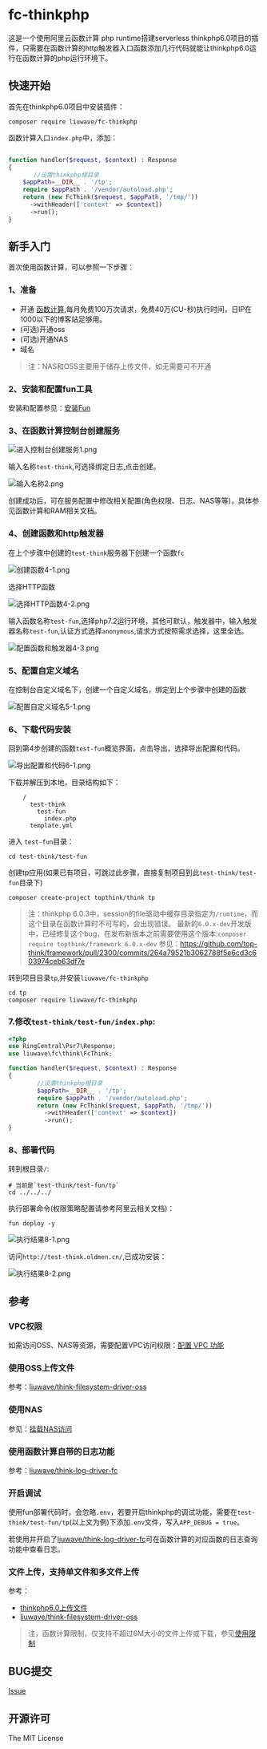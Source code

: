 # fc-thinkphp


这是一个使用阿里云函数计算 php runtime搭建serverless thinkphp6.0项目的插件，只需要在函数计算的http触发器入口函数添加几行代码就能让thinkphp6.0运行在函数计算的php运行环境下。

## 快速开始

首先在thinkphp6.0项目中安装插件：

```shell script
composer require liuwave/fc-thinkphp
```

函数计算入口`index.php`中，添加：

```php

function handler($request, $context) : Response
{   
       //设置thinkphp根目录
    $appPath=__DIR__ . '/tp';
    require $appPath . '/vendor/autoload.php';
    return (new FcThink($request, $appPath, '/tmp/'))
      ->withHeader(['context' => $context])
      ->run();
}
```


## 新手入门

首次使用函数计算，可以参照一下步骤：


### 1、准备

- 开通 [函数计算](https://www.aliyun.com/product/fc?source=5176.11533457&userCode=re2rax3m&type=copy),每月免费100万次请求，免费40万(CU-秒)执行时间，日IP在1000以下的博客站足够用。
- (可选)开通oss
- (可选)开通NAS
- 域名

> 注：NAS和OSS主要用于储存上传文件，如无需要可不开通


### 2、安装和配置fun工具

安装和配置参见：[安装Fun](https://help.aliyun.com/document_detail/161136.html?source=5176.11533457&userCode=re2rax3m&type=copy)


### 3、在函数计算控制台创建服务

![进入控制台创建服务1.png](https://assets.oldmen.cn/fc-thinkphp/docs/images/1.png)

输入名称`test-think`,可选择绑定日志,点击创建。

![输入名称2.png](https://assets.oldmen.cn/fc-thinkphp/docs/images/2.png)

创建成功后，可在服务配置中修改相关配置(角色权限、日志、NAS等等)，具体参见函数计算和RAM相关文档。


### 4、创建函数和http触发器

在上个步骤中创建的`test-think`服务器下创建一个函数`fc`

![创建函数4-1.png](https://assets.oldmen.cn/fc-thinkphp/docs/images/4-1.png)

选择HTTP函数

![选择HTTP函数4-2.png](https://assets.oldmen.cn/fc-thinkphp/docs/images/4-2.png)

输入函数名称`test-fun`,选择php7.2运行环境，其他可默认，触发器中，输入触发器名称`test-fun`,认证方式选择`anonymous`,请求方式按照需求选择，这里全选。

![配置函数和触发器4-3.png](https://assets.oldmen.cn/fc-thinkphp/docs/images/4-3.png)



### 5、配置自定义域名

在控制台自定义域名下，创建一个自定义域名，绑定到上个步骤中创建的函数

![配置自定义域名5-1.png](https://assets.oldmen.cn/fc-thinkphp/docs/images/5-1.png)


### 6、下载代码安装

回到第4步创建的函数`test-fun`概览界面，点击导出，选择导出配置和代码。

![导出配置和代码6-1.png](https://assets.oldmen.cn/fc-thinkphp/docs/images/6-1.png)

下载并解压到本地，目录结构如下：

```
    /
      test-think
        test-fun
          index.php
      template.yml
```

进入 `test-fun`目录：

```shell script
cd test-think/test-fun
```

创建tp应用(如果已有项目，可跳过此步骤，直接复制项目到此`test-think/test-fun`目录下)

```shell script
composer create-project topthink/think tp
``` 

> 注：thinkphp 6.0.3中，session的file驱动中缓存目录指定为`/rumtime`，而这个目录在函数计算时不可写的，会出现错误。
>最新的`6.0.x-dev`开发版中，已经修复这个bug，在发布新版本之前需要使用这个版本:`composer require topthink/framework 6.0.x-dev`
>参见：https://github.com/top-think/framework/pull/2300/commits/264a79521b3062788f5e6cd3c603974ceb63df7e

转到项目目录`tp`,并安装`liuwave/fc-thinkphp`

```shell script
cd tp
composer require liuwave/fc-thinkphp
```


### 7.修改`test-think/test-fun/index.php`:

```php
<?php
use RingCentral\Psr7\Response;
use liuwave\fc\think\FcThink;

function handler($request, $context) : Response
{
        //设置thinkphp根目录
        $appPath=__DIR__ . '/tp';
        require $appPath . '/vendor/autoload.php';
        return (new FcThink($request, $appPath, '/tmp/'))
          ->withHeader(['context' => $context])
          ->run();
}
```

### 8、部署代码

转到根目录`/`:

```shell script
# 当前是`test-think/test-fun/tp`
cd ../../../

```

执行部署命令(权限策略配置请参考阿里云相关文档)：

```shell script
fun deploy -y
```

![执行结果8-1.png](https://assets.oldmen.cn/fc-thinkphp/docs/images/8-1.png)


访问`http://test-think.oldmen.cn/`,已成功安装：

![执行结果8-2.png](https://assets.oldmen.cn/fc-thinkphp/docs/images/8-2.png)


## 参考


### VPC权限

如需访问OSS、NAS等资源，需要配置VPC访问权限：[配置 VPC 功能](https://help.aliyun.com/knowledge_detail/72959.html?source=5176.11533457&userCode=re2rax3m&type=copy)

### 使用OSS上传文件

参考：[liuwave/think-filesystem-driver-oss](https://github.com/liuwave/think-filesystem-driver-oss)


### 使用NAS

参见：[挂载NAS访问](https://help.aliyun.com/document_detail/87401.html?source=5176.11533457&userCode=re2rax3m&type=copy)

### 使用函数计算自带的日志功能

参考：[liuwave/think-log-driver-fc](https://github.com/liuwave/think-log-driver-fc)


### 开启调试

使用fun部署代码时，会忽略`.env`，若要开启thinkphp的调试功能，需要在`test-think/test-fun/tp`(以上文为例)下添加`.env`文件，写入`APP_DEBUG = true`。

若使用并开启了[liuwave/think-log-driver-fc](https://github.com/liuwave/think-log-driver-fc)可在函数计算的对应函数的日志查询功能中查看日志。



### 文件上传，支持单文件和多文件上传

参考：
- [thinkphp6.0上传文件](https://www.kancloud.cn/manual/thinkphp6_0/1037639)
- [liuwave/think-filesystem-driver-oss](https://github.com/liuwave/think-filesystem-driver-oss)

> 注，函数计算限制，仅支持不超过6M大小的文件上传或下载，参见[使用限制](https://help.aliyun.com/document_detail/51907.html?source=5176.11533457&userCode=re2rax3m&type=copy)



## BUG提交

[Issue](https://github.com/liuwave/fc-thinkphp/issues)

## 开源许可

The MIT License

